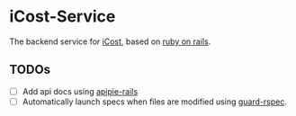 # iCost-Service

The backend service for [iCost](https://github.com/CaptainOfPhb/iCost), based on [ruby on rails](https://rubyonrails.org/).

## TODOs

- [ ] Add api docs using [apipie-rails](https://github.com/Apipie/apipie-rails)
- [ ] Automatically launch specs when files are modified using [guard-rspec](https://github.com/guard/guard-rspec).